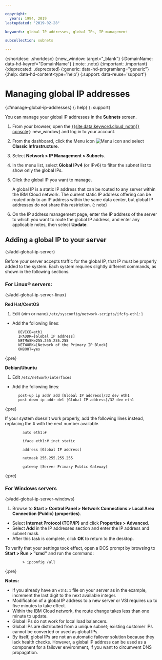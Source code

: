 ```yaml
---

copyright:
  years: 1994, 2019
lastupdated: "2019-02-28"

keywords: global IP addresses, global IPs, IP management

subcollection: subnets

---
```


{:shortdesc: .shortdesc}
{:new_window: target="_blank"}
{:DomainName: data-hd-keyref="DomainName"}
{:note: .note}
{:important: .important}
{:deprecated: .deprecated}
{:generic: data-hd-programlang="generic"}
{:help: data-hd-content-type='help'}
{:support: data-reuse='support'}

# Managing global IP addresses
{:#manage-global-ip-addresses}
{: help}
{: support}

You can manage your global IP addresses in the **Subnets** screen.

1. From your browser, open the [{{site.data.keyword.cloud_notm}} console](https://{DomainName}/){: new_window} and log in to your account.
1. From the dashboard, click the Menu icon ![Menu icon](../../icons/icon_hamburger.svg) and select **Classic Infrastructure**.
1. Select **Network > IP Management > Subnets**.
1. In the menu list, select **Global IPv4** (or IPv6) to filter the subnet list to show only the global IPs.
1. Click the global IP you want to manage.

   A global IP is a static IP address that can be routed to any server within the IBM Cloud network. The current static
  IP address offering can be routed only to an IP address within the same data center, but global IP addresses do not share
  this restriction.
  {: note}

1. On the IP address management page, enter the IP address of the server to which you want to route the global IP address, and enter any applicable notes, then select **Update**.

## Adding a global IP to your server
{:#add-global-ip-server}

Before your server accepts traffic for the global IP, that IP must be properly added to the system. Each system requires slightly different commands, as shown in the following sections.

### For Linux&reg; servers:
{:#add-global-ip-server-linux}

**Red Hat/CentOS**

1. Edit (vim or nano) `/etc/sysconfig/network-scripts/ifcfg-eth1:1`

* Add the following lines:
```
      DEVICE=eth1
      IPADDR=[Global IP address]
      NETMASK=255.255.255.255
      NETWORK=[Network of the Primary IP Block]
      ONBOOT=yes
```
{:pre}

**Debian/Ubuntu**

1. Edit `/etc/network/interfaces`

* Add the following lines:

```
      post-up ip addr add [Global IP address]/32 dev eth1
      post-down ip addr del [Global IP address]/32 dev eth1
```
{:pre}

If your system doesn't work properly, add the following lines instead, replacing the # with the next number available.

```
        auto eth1:#

        iface eth1:# inet static

        address [Global IP address]

        netmask 255.255.255.255

        gateway [Server Primary Public Gateway]
```
{:pre}

### For Windows servers
{:#add-global-ip-server-windows}

1. Browse to **Start > Control Panel > Network Connections > Local Area Connection (Public) (properties)**.
* Select **Internet Protocol (TCP/IP)** and click **Properties > Advanced**.
* Select **Add** in the IP addresses section and enter the IP address and subnet mask.
* After this task is complete, click **OK** to return to the desktop.

To verify that your settings took effect, open a DOS prompt by browsing to **Start > Run > "cmd"** and run the command:

```
        > ipconfig /all
```
{:pre}

**Notes:**

* If you already have an `eth1:1` file on your server as in the example, increment the last digit to the next available integer.
* Modification of a global IP address to a new server or VSI requires up to five minutes to take effect.
* Within the IBM Cloud network, the route change takes less than one minute to update.
* Global IPs do not work for local load balancers.
* Global IPs are distributed from a unique subnet; existing customer IPs cannot be converted or used as global IPs.
* By itself, global IPs are not an automatic failover solution because they lack health checks. However, a global IP address can be used as a component for a failover environment, if you want to circumvent DNS propagation.
